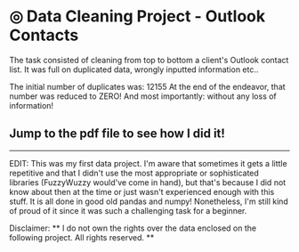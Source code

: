 # &#9678; Data Cleaning Project - Outlook Contacts

The task consisted of cleaning from top to bottom a client's Outlook contact list. It was full on duplicated data, wrongly inputted information etc..

The initial number of duplicates was: 12155
At the end of the endeavor, that number was reduced to ZERO! And most importantly: without any loss of information!

## Jump to the pdf file to see how I did it!
______
EDIT: This was my first data project. I'm aware that sometimes it gets a little repetitive and that I didn't use the most appropriate or sophisticated libraries (FuzzyWuzzy would've come in hand), but that's because I did not know about then at the time or just wasn't experienced enough with this stuff. It is all done in good old pandas and numpy! Nonetheless, I'm still kind of proud of it since it was such a challenging task for a beginner.

Disclaimer:
** I do not own the rights over the data enclosed on the following project. All rights reserved. **
